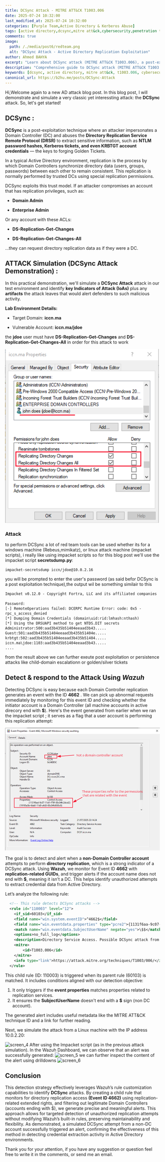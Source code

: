 ```yaml
---
title: DCSync Attack - MITRE ATT&CK T1003.006
date: 2025-07-24 10:32:00 
last_modified_at: 2025-07-24 10:32:00
categories: [Purple Team,Active Directory & Kerberos Abuse]
tags: [active directory,dcsync,mitre att&ck,cybersecurity,penetration testing,purple team,domain controller,ntlm hashes]     # TAG names should always be lowercase
comments: true
image:
  path: /./media/post6/redteam.png
  alt: "DCSync Attack - Active Directory Replication Exploitation"
author: Ahmed BAHYA
excerpt: "Learn about DCSync attack (MITRE ATT&CK T1003.006), a post-exploitation technique to extract NTLM hashes and Kerberos tickets from Active Directory. Complete demonstration with Wazuh detection."
description: "Comprehensive guide to DCSync attack (MITRE ATT&CK T1003.006). Learn how attackers abuse Directory Replication Service to extract NTLM hashes, Kerberos tickets, and KRBTGT credentials from Active Directory with detection using Wazuh EDR."
keywords: [dcsync, active directory, mitre att&ck, t1003.006, cybersecurity, penetration testing, purple team, domain controller, ntlm hashes, kerberos tickets, krbtgt, wazuh, siem, detection, drsr protocol]
canonical_url: https://b2hu.me/posts/DCSync-Attack
---
```

Hi,Welcome again to a new AD attack blog post. In this blog post, I will demonstrate and simulate a very classic yet interessting attack: the **DCSync** attack. So, let's get started!

## DCSync :
**DCSync** is a post-exploitation technique where an attacker impersonates a Domain Controller (DC) and abuses the **Directory Replication Service Remote Protocol (DRSR)** to extract sensitive information, such as **NTLM password hashes, Kerberos tickets, and even KRBTGT account credentials** — the keys to forging Golden Tickets.

In a typical Active Directory environment, replication is the process by which Domain Controllers synchronize directory data (users, groups, passwords) between each other to remain consistent. This replication is normally performed by trusted DCs using special replication permissions.

DCSync exploits this trust model. If an attacker compromises an account that has replication privileges, such as:

- **Domain Admin**

- **Enterprise Admin**

Or any account with these ACLs:

- **DS-Replication-Get-Changes**

- **DS-Replication-Get-Changes-All**

…they can request directory replication data as if they were a DC.
## ATTACK Simulation (DCSync Attack Demonstration) :
In this practical demonstration, we'll simulate a **DCSync Attack** attack in our test environment and identify **key Indicators of Attack (IoAs)** plus any **artifacts** the attack leaves that would alert defenders to such malicious activity.

**Lab Environment Details:**

- Target Domain: **iccn.ma**

- Vulnerable Account: **iccn.ma/jdoe** 

the **jdoe** user must have **DS-Replication-Get-Changes** and **DS-Replication-Get-Changes-All** in order for this attack to work

![screen_2](/./media/post6/jdoe_drsr.png)

### Attack
to perform DCSync a lot of red team tools can be used whether its for a windows machine (Rebeus,mimikatz), or linux attack machine (impacket scripts), i really like using impacket scripts so for this blog post we'll use the impacket script **secretsdump.py**:
```shell
impacket-secretsdump iccn/jdoe@10.0.2.16
```
you will be prompted to enter the user's password (as said befor DCSync is a post exploitation technique),the output wil be something similair to this
```shell
Impacket v0.12.0 - Copyright Fortra, LLC and its affiliated companies 

Password:
[-] RemoteOperations failed: DCERPC Runtime Error: code: 0x5 - rpc_s_access_denied 
[*] Dumping Domain Credentials (domain\uid:rid:lmhash:nthash)
[*] Using the DRSUAPI method to get NTDS.DIT secrets
Administrator:500:aad3b435b51404eeaad3b43.....
Guest:501:aad3b435b51404eeaad3b435b51404e.....
krbtgt:502:aad3b435b51404eeaad3b435b51404.....
iccn.ma\jdoe:1103:aad3b435b51404eeaad3b43.....
....
```
from the result above we can further exeute post exploitation or persistence attacks like child-domain escalationn or golden/silver tickets
## Detect & respond to the Attack Using _Wazuh_

Detecting DCSync is easy because each Domain Controller replication generates an event
with the ID **4662** . We can pick up abnormal requests immediately by monitoring for this
event ID and checking whether the initiator account is a Domain Controller (all machine accounts in active direcory end with **$**). Here's the event
generated from earlier when we ran the impacket script ; it serves as a flag that a user account is
performing this replication attempt:

![screen_3](/./media/post6/event.png)

The goal is to detect and alert when a **non-Domain Controller account** attempts to perform **directory replication**, which is a strong indicator of a DCSync attack. Using **Wazuh**, we monitor for Event ID **4662** with **replication-related GUIDs**, and trigger alerts if the account name does not end with **$**, meaning it isn’t a DC. This helps identify unauthorized attempts to extract credential data from Active Directory.

Let’s analyze the following rule:

```xml
  <!-- This rule detects DCSync attacks -->
  <rule id="110003" level="12">
    <if_sid>60103</if_sid>
    <field name="win.system.eventID">^4662$</field>
    <field name="win.eventdata.properties" type="pcre2">{1131f6aa-9c07-11d1-f79f-00c04fc2dcd2}|{19195a5b-6da0-11d0-afd3-00c04fd930c9}</field>
    <match name="win.eventdata.SubjectUserName" negate="yes">\$$</match>    
    <options>no_full_log</options>
    <description>Directory Service Access. Possible DCSync attack from Username: $(win.eventdata.SubjectUserName)</description>
    <mitre>
        <id>T1003.006</id>
    </mitre>
    <info type="link">https://attack.mitre.org/techniques/T1003/006/</info>
  </rule>
````
This child rule (ID: 110003) is triggered when its parent rule (60103) is matched. It includes conditions aligned with our detection objective:

1. It only triggers if the **event properties** matches properties related to replication services.
2. It ensures the **SubjectUserName** doesn't end with a **$** sign (non DC account).

The generated alert includes useful metadata like the MITRE ATT&CK technique ID and a link for further reading.

Next, we simulate the attack from a Linux machine with the IP address 10.0.2.20:

![screen_4](/./media/post5/ifconfig.png)
After using the Impacket script (as in the previous attack simulation). In the Wazuh Dashboard, we can observe that an alert was successfully generated:
![screen_5](/./media/post6/alert.png)
we can further inspect the content of the alert using drilldowns 
![screen_6](/./media/post6/alert_dd.png)

## Conclusion
This detection strategy effectively leverages Wazuh’s rule customization capabilities to identify **DCSync** attacks. By creating a child rule that monitors for directory replication access **(Event ID 4662)** using replication-related extended rights, and filtering out legitimate Domain Controllers (accounts ending with $), we generate precise and meaningful alerts. This approach allows for targeted detection of unauthorized replication attempts without modifying Wazuh’s built-in rules, preserving maintainability and flexibility. As demonstrated, a simulated DCSync attempt from a non-DC account successfully triggered an alert, confirming the effectiveness of this method in detecting credential extraction activity in Active Directory environments.

Thank you for your attention, if you have any suggestion or question feel free to write it in the comments, or send me an email.

